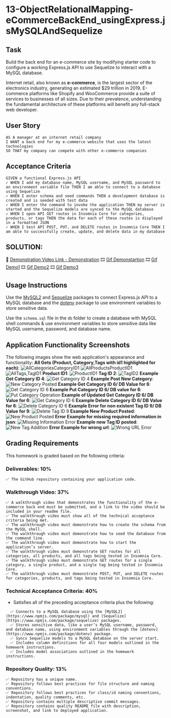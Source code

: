 # 13-ObjectRelationalMapping-eCommerceBackEnd_usingExpress.jsMySQLAndSequelize


## Task
Build the back end for an e-commerce site by modifying starter code to configure a working Express.js API to use Sequelize to interact with a MySQL database.

Internet retail, also known as **e-commerce**, is the largest sector of the electronics industry, generating an estimated $29 trillion in 2019. E-commerce platforms like Shopify and WooCommerce provide a suite of services to businesses of all sizes. Due to their prevalence, understanding the fundamental architecture of these platforms will benefit any full-stack web developer.


## User Story

```
AS A manager at an internet retail company
I WANT a back end for my e-commerce website that uses the latest technologies
SO THAT my company can compete with other e-commerce companies
```

## Acceptance Criteria

```
GIVEN a functional Express.js API
✓ WHEN I add my database name, MySQL username, and MySQL password to an environment variable file THEN I am able to connect to a database using Sequelize
✓ WHEN I enter schema and seed commands THEN a development database is created and is seeded with test data
✓ WHEN I enter the command to invoke the application THEN my server is started and the Sequelize models are synced to the MySQL database
✓ WHEN I open API GET routes in Insomnia Core for categories, products, or tags THEN the data for each of these routes is displayed in a formatted JSON
✓ WHEN I test API POST, PUT, and DELETE routes in Insomnia Core THEN I am able to successfully create, update, and delete data in my database
```

## SOLUTION:

🎥 [Demonstration Video Link - Demonstration](https://drive.google.com/file/d/1sb-64L05qkHnmef4r63L3pS5Fher6w-9/view?usp=sharing) 
🎞️ [Gif Demonstartion](./Assets/13-ObjectRelationalMapping-eCommerceBackEnd_usingExpress.jsMySQLAndSequelize.gif)
🎞️ [Gif Demo1](./Assets/13-orm-homework-demo-01.gif)
🎞️ [Gif Demo2](./Assets/13-orm-homework-demo-02.gif)
🎞️ [Gif Demo3](./Assets/13-orm-homework-demo-03.gif)

## Usage Instructions

Use the [MySQL2](https://www.npmjs.com/package/mysql2) and [Sequelize](https://www.npmjs.com/package/sequelize) packages to connect Express.js API to a MySQL database and the [dotenv](https://www.npmjs.com/package/dotenv) package to use environment variables to store sensitive data.

Use the `schema.sql` file in the `db` folder to create a database with MySQL shell commands & use environment variables to store sensitive data like MySQL username, password, and database name.

## Application Functionality Screenshots

The following images show the web application's appearance and functionality:
**All Gets (Product, Category,Tags with id1 highlighted for each)**: 
![AllCategoriesCategoryID1](./Assets/AllCategoriesCategoryID1.png)
![AllProductsProductID1](./Assets/AllProductsProductID1.png)
![AllTags,TagID1](./Assets/AllTags,TagID1.png)
**Product ID1**:
![ProductID1](./Assets/ProductID1.png)
**Tag ID 2**:
![TagID2](.Assets/tagID2.png)
**Example Get Category ID 4**:
![Get Category ID 4](./Assets/CategoryID4.png)
**Example Post New Category**:
![New Category Posted](./Assets/NewCategory(CategoryID6).png)
**Example Get Category ID 6/ DB Value for 6**:
![Get Category ID 6](./Assets/CategoryID6(DB,Get-Update).png)
**Example Put Category ID 6/ DB value for 6**:
![Put Category Operation](./Assets/PutCategory.png)
**Example of Updated Get Category ID 6/ DB Value for 6**:
![Get Category ID 6](./Assets/GetCategoryID6Operation.png)
**Example Delete Category ID 6/ DB Value for 6**:
![Delete Category ID 6](./Assets/DeleteCategoryID.png)
**Example Error for non existent Tag ID 9/ DB Value for 9**:
![Delete Tag ID 9](./Assets/DelteTagID9.png)
**Example New Product Posted**:
![New Product Posted](./Assets/NewProduct,ProductID6.png)
**Error Example for missing required information in json**:
![Missing Information Error](./Assets/ErrorsformissingProductentries.png)
**Example new Tag ID posted**:
![New Tag Addition](./Assets\TagID9_newaddition.png)
**Error Example for wrong url**:
![Wrong URL Error](./Assets/IncorrectRoute.png)


## Grading Requirements

This homework is graded based on the following criteria: 

### Deliverables: 10%

```
✅ The GitHub repository containing your application code.
```

### Walkthrough Video: 37%
```
✅ A walkthrough video that demonstrates the functionality of the e-commerce back end must be submitted, and a link to the video should be included in your readme file.
✅ The walkthrough video must show all of the technical acceptance criteria being met.
✅ The walkthrough video must demonstrate how to create the schema from the MySQL shell.
✅ The walkthrough video must demonstrate how to seed the database from the command line.
✅ The walkthrough video must demonstrate how to start the application’s server.
✅ The walkthrough video must demonstrate GET routes for all categories, all products, and all tags being tested in Insomnia Core.
✅ The walkthrough video must demonstrate GET routes for a single category, a single product, and a single tag being tested in Insomnia Core.
✅ The walkthrough video must demonstrate POST, PUT, and DELETE routes for categories, products, and tags being tested in Insomnia Core.
```

### Technical Acceptance Criteria: 40%

* Satisfies all of the preceding acceptance criteria plus the following:
```
  ✅ Connects to a MySQL database using the [MySQL2](https://www.npmjs.com/package/mysql) and [Sequelize](https://www.npmjs.com/package/sequelize) packages.
  ✅ Stores sensitive data, like a user’s MySQL username, password, and database name, using environment variables through the [dotenv](https://www.npmjs.com/package/dotenv) package.
  ✅ Syncs Sequelize models to a MySQL database on the server start.
  ✅ Includes column definitions for all four models outlined in the homework instructions.
  ✅ Includes model associations outlined in the homework instructions.
```

### Repository Quality: 13%
```
✅ Repository has a unique name.
✅ Repository follows best practices for file structure and naming conventions.
✅ Repository follows best practices for class/id naming conventions, indentation, quality comments, etc.
✅ Repository contains multiple descriptive commit messages.
✅ Repository contains quality README file with description, screenshot, and link to deployed application.
```
